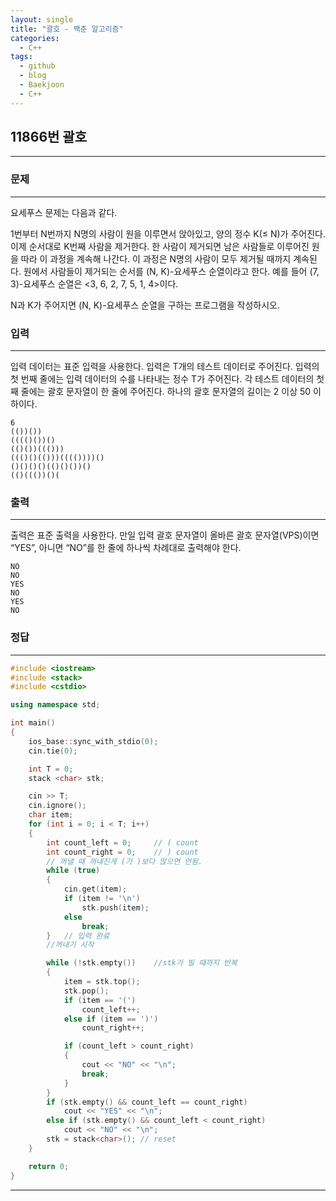 ```yaml
---
layout: single
title: "괄호 - 백준 알고리즘"
categories:
  - C++
tags:
  - github
  - blog
  - Baekjoon
  - C++
---
```

## 11866번 **괄호**
---

### 문제
---
요세푸스 문제는 다음과 같다.

1번부터 N번까지 N명의 사람이 원을 이루면서 앉아있고, 양의 정수 K(≤ N)가 주어진다. 이제 순서대로 K번째 사람을 제거한다. 한 사람이 제거되면 남은 사람들로 이루어진 원을 따라 이 과정을 계속해 나간다. 이 과정은 N명의 사람이 모두 제거될 때까지 계속된다. 원에서 사람들이 제거되는 순서를 (N, K)-요세푸스 순열이라고 한다. 예를 들어 (7, 3)-요세푸스 순열은 <3, 6, 2, 7, 5, 1, 4>이다.

N과 K가 주어지면 (N, K)-요세푸스 순열을 구하는 프로그램을 작성하시오.

### 입력
---
입력 데이터는 표준 입력을 사용한다. 입력은 T개의 테스트 데이터로 주어진다. 입력의 첫 번째 줄에는 입력 데이터의 수를 나타내는 정수 T가 주어진다. 각 테스트 데이터의 첫째 줄에는 괄호 문자열이 한 줄에 주어진다. 하나의 괄호 문자열의 길이는 2 이상 50 이하이다.  
```
6
(())())
(((()())()
(()())((()))
((()()(()))(((())))()
()()()()(()()())()
(()((())()(
```

### 출력
---
출력은 표준 출력을 사용한다. 만일 입력 괄호 문자열이 올바른 괄호 문자열(VPS)이면 “YES”, 아니면 “NO”를 한 줄에 하나씩 차례대로 출력해야 한다.  
```
NO
NO
YES
NO
YES
NO
```

### 정답
---
```c++
#include <iostream>
#include <stack>
#include <cstdio>

using namespace std;

int main()
{
	ios_base::sync_with_stdio(0);
	cin.tie(0);

	int T = 0;
	stack <char> stk;

	cin >> T;
	cin.ignore();
	char item;
	for (int i = 0; i < T; i++)
	{
		int count_left = 0; 	// ( count
		int count_right = 0;	// ) count
		// 꺼낼 때 꺼내진게 (가 )보다 많으면 안됨.
		while (true)
		{
			cin.get(item);
			if (item != '\n')
				stk.push(item);
			else
				break;
		}	// 입력 완료
		//꺼내기 시작

		while (!stk.empty())	//stk가 빌 때까지 반복
		{
			item = stk.top();
			stk.pop();
			if (item == '(')
				count_left++;
			else if (item == ')')
				count_right++;

			if (count_left > count_right)
			{
				cout << "NO" << "\n";
				break;
			}
		}
		if (stk.empty() && count_left == count_right)
			cout << "YES" << "\n";
		else if (stk.empty() && count_left < count_right)
			cout << "NO" << "\n";
		stk = stack<char>(); // reset
	}

	return 0;
}

```

---
